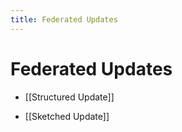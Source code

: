 ```yaml
---
title: Federated Updates
---
```


# Federated Updates
- [[Structured Update]] 

- [[Sketched Update]]
































